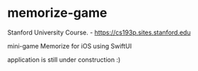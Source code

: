 # memorize-game

Stanford University Course. - https://cs193p.sites.stanford.edu

mini-game Memorize for iOS using SwiftUI

application is still under construction :)
